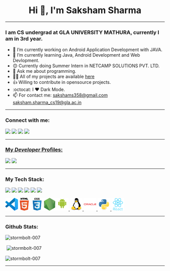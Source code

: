 
<h1 align="center">Hi 👋, I'm Saksham Sharma</h1>

______________________________________________________________________________________________________________________________________________________________________________
### I am CS undergrad at GLA UNIVERSITY MATHURA, currently I am in 3rd year.

- 🔭 I’m currently working on Android Application Development with JAVA.
- 🌱 I’m currently learning Java, Android Development and Web Devlopment.
- 😊 Currently doing Summer Intern in NETCAMP SOLUTIONS PVT. LTD.
- 💬 Ask me about programming.
- 👨‍💻 All of my projects are available [here](https://github.com/Stormbolt-007?tab=repositories)
- 👍 Willing to contribute in opensource projects.
- :octocat: I ❤️ Dark Mode.
- 📫 For contact me: <a href="mailto: sakshams358@gmail.com">sakshams358@gmail.com</a> </br>
                     <a href="mailto: saksham.sharma_cs19@gla.ac.in">saksham.sharma_cs19@gla.ac.in</a>

______________________________________________________________________________________________________________________________________________________________________________

### Connect with me:

  <a href = "https://github.com/Stormbolt-007/"><img src ="https://img.shields.io/badge/github-web-%23.svg?&style=for-the-badge&logo=&logoColor=white%22"/></a>
  <a href = "https://www.linkedin.com/in/saksham-s-6390221b4/" target ="_blank"><img src="https://img.shields.io/badge/linkedin-%230077B5.svg?&style=for-the-badge&logo=linkedin&logoColor=white"/></a>
  <a href = "https://www.instagram.com/saksham_the_rockstar/" target ="_blank"><img src = "https://img.shields.io/badge/instagram-%23E4405F.svg?&style=for-the-badge&logo=instagram&logoColor=white"/></a>
   <a href = "https://www.facebook.com/profile.php?id=100022548558763" target ="_blank"><img src="https://img.shields.io/badge/facebook%20-%2300599C.svg?&style=for-the-badge&logo=facebook&logoColor=white"/> 

______________________________________________________________________________________________________________________________________________________________________________

### My _Developer_ Profiles:

  <a href="https://www.hackerrank.com/SakshamSharma007"><img src="https://img.shields.io/badge/-HackerRank-33BF11?style=for-the-badge&logo=HackerRank&logoColor=white"></a>
  <a href="https://github.com/Stormbolt-007"><img src="https://img.shields.io/badge/-GITHUB-181717?style=for-the-badge&logo=GitHub&logoColor=white"></a>
  
______________________________________________________________________________________________________________________________________________________________________________

### My Tech Stack:
<p align="left">

  <img src="https://img.shields.io/badge/python%20-%2314354C.svg?&style=for-the-badge&logo=python&logoColor=white"/> 
  <img src="https://img.shields.io/badge/c%20-%2300599C.svg?&style=for-the-badge&logo=c&logoColor=white"/> 
  <img src="https://img.shields.io/badge/c++%20-%2300599C.svg?&style=for-the-badge&logo=c%2B%2B&logoColor=white"/> 
  <img src="https://img.shields.io/badge/java%20-%23DA2307.svg?&style=for-the-badge&logo=Java&logoColor=white"/> 
  <img src="https://img.shields.io/badge/git%20-%23F05033.svg?&style=for-the-badge&logo=git&logoColor=white"/> 
  <img src="https://img.shields.io/badge/SQL%20-%234479A1.svg?&style=for-the-badge&logo=MySQL&logoColor=white"/>
</p>
  
<p align="left"> 
<img align="left" alt="Visual Studio Code" width="40" height="40" src="https://raw.githubusercontent.com/github/explore/80688e429a7d4ef2fca1e82350fe8e3517d3494d/topics/visual-studio-code/visual-studio-code.png"/>
<img align="left" alt="HTML5" width="40" height="40" src="https://raw.githubusercontent.com/github/explore/80688e429a7d4ef2fca1e82350fe8e3517d3494d/topics/html/html.png" />
<img align="left" alt="CSS3" width="40" height="40" src="https://raw.githubusercontent.com/github/explore/80688e429a7d4ef2fca1e82350fe8e3517d3494d/topics/css/css.png" />
<img align="left" alt="Node.js" width="40" height="40" src="https://raw.githubusercontent.com/github/explore/80688e429a7d4ef2fca1e82350fe8e3517d3494d/topics/nodejs/nodejs.png" /> 
<a href="https://developer.android.com" target="_blank"> <img src="https://raw.githubusercontent.com/devicons/devicon/master/icons/android/android-original-wordmark.svg" alt="android" width="40" height="40"/> </a> 
  <a href="https://www.linux.org/" target="_blank"> <img src="https://raw.githubusercontent.com/devicons/devicon/master/icons/linux/linux-original.svg" alt="linux" width="40" height="40"/> </a> 
  <a href="https://www.oracle.com/" target="_blank"> <img src="https://raw.githubusercontent.com/devicons/devicon/master/icons/oracle/oracle-original.svg" alt="oracle" width="40" height="40"/> </a> 
  <a href="https://www.python.org" target="_blank"> <img src="https://raw.githubusercontent.com/devicons/devicon/master/icons/python/python-original.svg" alt="python" width="40" height="40"/> </a> 
  <a href="https://reactjs.org/" target="_blank"> <img src="https://raw.githubusercontent.com/devicons/devicon/master/icons/react/react-original-wordmark.svg" alt="react" width="40" height="40"/> </a> 
  </p>
  
________________________________________________________________________________________________________________________________________________________
  
### Github Stats:
  
<p align="left"> <img src="https://komarev.com/ghpvc/?username=stormbolt-007&label=Profile%20views&color=0e75b6&style=flat" alt="stormbolt-007" /> </p>


<p>&nbsp;<img align="center" src="https://github-readme-stats.vercel.app/api?username=stormbolt-007&show_icons=true&locale=en" alt="stormbolt-007" /></p>

<p><img align="center" src="https://github-readme-streak-stats.herokuapp.com/?user=stormbolt-007&" alt="stormbolt-007" /></p>

  
______________________________________________________________________________________________________________________________________________________________________________
  
  
